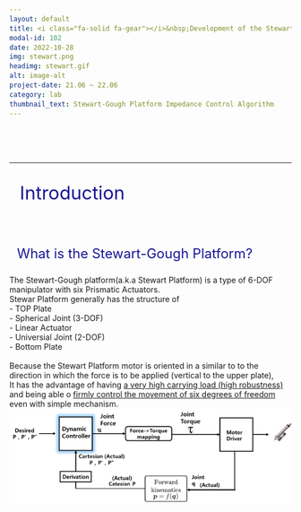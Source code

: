 ```yaml
---
layout: default
title: <i class="fa-solid fa-gear"></i>&nbsp;Development of the Stewart-Gough Platform Impedance Control Algorithm
modal-id: 102
date: 2022-10-28
img: stewart.png
headimg: stewart.gif
alt: image-alt
project-date: 21.06 ~ 22.06
category: lab
thumbnail_text: Stewart-Gough Platform Impedance Control Algorithm
---
```




<br><br><br>   


***
<p style="font-size: 33px; color: rgb(25, 22, 150)"><i class="fas fa-glasses"></i>&nbsp; Introduction </p>
<br>
<p style="font-size: 24px; color: rgb(25, 22, 150)"> <i class="fa fa-question-circle" aria-hidden="true"></i>&nbsp; What is the Stewart-Gough Platform? </p>
The Stewart-Gough platform(a.k.a Stewart Platform) is a type of 6-DOF manipulator with six Prismatic Actuators.<br>
Stewar Platform generally has the structure of<br>
- TOP Plate<br> 
- Spherical Joint (3-DOF)<br>
- Linear Actuator<br>
- Universial Joint (2-DOF)<br>
- Bottom Plate<br>

<br>
Because the Stewart Platform motor is oriented in a similar to  to the direction in which the force is to be applied (vertical to the upper plate),<br>
It has the advantage of having <u>a very high carrying load (high robustness)</u> and being able o <u>firmly control the movement of six degrees of freedom</u> even with simple mechanism.




<img src="img/posting/impedance_control_structure.png">
